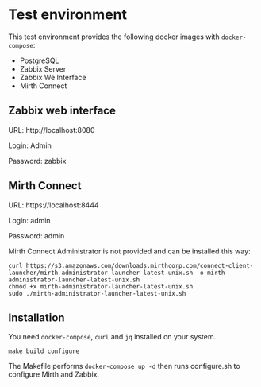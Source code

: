 # Test environment

This test environment provides the following docker images with `docker-compose`:

- PostgreSQL
- Zabbix Server
- Zabbix We Interface
- Mirth Connect

## Zabbix web interface
URL: http://localhost:8080

Login: Admin

Password: zabbix

## Mirth Connect
URL: https://localhost:8444

Login: admin

Password: admin

Mirth Connect Administrator is not provided and can be installed this way:
```
curl https://s3.amazonaws.com/downloads.mirthcorp.com/connect-client-launcher/mirth-administrator-launcher-latest-unix.sh -o mirth-administrator-launcher-latest-unix.sh
chmod +x mirth-administrator-launcher-latest-unix.sh
sudo ./mirth-administrator-launcher-latest-unix.sh
```

## Installation
You need `docker-compose`, `curl` and `jq` installed on your system.
```
make build configure
```

The Makefile performs `docker-compose up -d` then runs configure.sh to configure Mirth and Zabbix.
